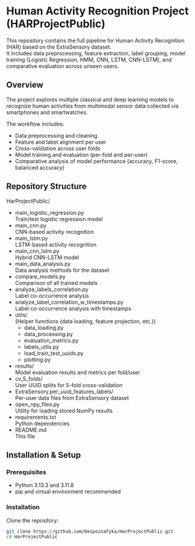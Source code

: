 # Human Activity Recognition Project (HARProjectPublic)

This repository contains the full pipeline for Human Activity Recognition (HAR) based on the ExtraSensory dataset.  
It includes data preprocessing, feature extraction, label grouping, model training (Logistic Regression, HMM, CNN, LSTM, CNN-LSTM), and comparative evaluation across unseen users.

## Overview

The project explores multiple classical and deep learning models to recognize human activities from multimodal sensor data collected via smartphones and smartwatches.

The workflow includes:
- Data preprocessing and cleaning
- Feature and label alignment per user
- Cross-validation across user folds
- Model training and evaluation (per-fold and per-user)
- Comparative analysis of model performance (accuracy, F1-score, balanced accuracy)

## Repository Structure
HarProjectPublic/
    <ul>
      <li>main_logistic_regression.py </li>
          Train/test logistic regression model
      <li>main_cnn.py                 </li>
          CNN-based activity recognition
      <li>main_lstm.py                </li>
          LSTM-based activity recognition
      <li>main_cnn_lstm.py            </li>
          Hybrid CNN-LSTM model
      <li>main_data_analysis.py       </li>
          Data analysis methods for the dataset 
      <li>compare_models.py           </li>
          Comparison of all trained models
      <li>analyze_labels_correlation.py   </li>
          Label co-occurrence analysis
      <li>analyze_label_correlation_w_timestamps.py</li>
          Label co-occurrence analysis with timestamps
      <li>utils/                      
          (Helper functions (data loading, feature projection, etc.))
          <ul>
            <li>data_loading.py</li>
            <li>data_processing.py</li>
            <li>evaluation_metrics.py</li>
            <li>labels_utils.py</li>
            <li>load_train_test_uuids.py</li>
            <li>plotting.py</li>
          </ul>
      </li>
      <li>results/       
          Model evaluation results and metrics per fold/user</li>
      <li>cv_5_folds/    </li>
          User UUID splits for 5-fold cross-validation
      <li>ExtraSensory.per_uuid_features_labels/   </li>
          Per-user data files from ExtraSensory dataset
      <li>open_npy_files.py               </li>
          Utility for loading stored NumPy results
      <li>requirements.txt                </li>
          Python dependencies
      <li>README.md                       </li>
          This file
    </ul>

## Installation & Setup

### Prerequisites
- Python 3.13.3 and 3.11.8
- pip and virtual environment recommended

### Installation
Clone the repository:
```bash
git clone https://github.com/DespoinaFyka/HarProjectPublic.git
cd HarProjectPublic










